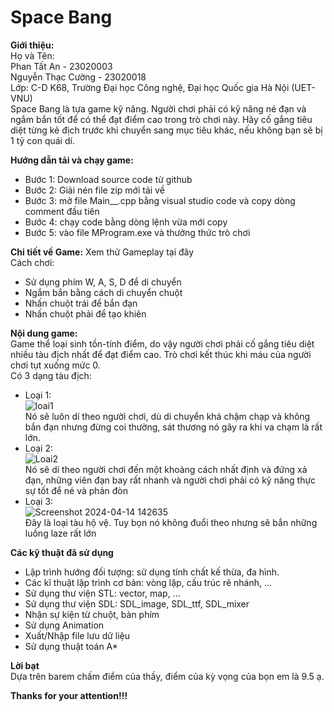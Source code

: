 # Space Bang
**Giới thiệu:**  
Họ và Tên:  
  Phan Tất An - 23020003  
  Nguyễn Thạc Cường - 23020018  
Lớp: C-D K68, Trường Đại học Công nghệ, Đại học Quốc gia Hà Nội (UET-VNU)  
Space Bang là tựa game kỹ năng. Người chơi phải có kỹ năng né đạn và ngắm bắn tốt để có thể đạt điểm cao trong trò chơi này. Hãy cố gắng tiêu diệt từng kẻ địch trước khi chuyển sang mục tiêu khác, nếu không bạn sẽ bị 1 tỷ con quái dí.

**Hướng dẫn tải và chạy game:**  
- Bước 1: Download source code từ github  
- Bước 2: Giải nén file zip mới tải về  
- Bước 3: mở file Main__.cpp bằng visual studio code và copy dòng comment đầu tiên  
- Bước 4: chạy code bằng dòng lệnh vừa mới copy  
- Bước 5: vào file MProgram.exe và thưởng thức trò chơi  

**Chi tiết về Game:**
Xem thử Gameplay tại đây  
Cách chơi:  
- Sử dụng phím W, A, S, D để di chuyển  
- Ngắm bắn bằng cách di chuyển chuột  
- Nhấn chuột trái để bắn đạn  
- Nhấn chuột phải để tạo khiên

**Nội dung game:**   
Game thể loại sinh tồn-tính điểm, do vậy người chơi phải cố gắng tiêu diệt nhiều tàu địch nhất để đạt điểm cao. Trò chơi kết thúc khi máu của người chơi tụt xuống mức 0.  
Có 3 dạng tàu địch:  
- Loại 1:  
![loai1](https://github.com/dnanper/Phanora/assets/144130329/2ba8bf72-733e-4e23-98dc-ff97d7151d45)  
Nó sẽ luôn dí theo người chơi, dù di chuyển khá chậm chạp và không bắn đạn nhưng đừng coi thường, sát thương nó gây ra khi va chạm là rất lớn.  
- Loại 2:  
![Loai2](https://github.com/dnanper/Phanora/assets/144130329/772bf556-8c92-407a-8078-fe463ec46506)  
Nó sẽ dí theo người chơi đến một khoảng cách nhất định và đứng xả đạn, những viên đạn bay rất nhanh và người chơi phải có kỹ năng thực sự tốt để né và phản đòn  
- Loại 3:  
![Screenshot 2024-04-14 142635](https://github.com/dnanper/Phanora/assets/144130329/b1969780-3f69-4c60-a2e0-9251a5499cad)  
Đây là loại tàu hộ vệ. Tuy bọn nó không đuổi theo nhưng sẽ bắn những luồng laze rất lớn

**Các kỹ thuật đã sử dụng**
- Lập trình hướng đối tượng: sử dụng tính chất kế thừa, đa hình.
- Các kĩ thuật lập trình cơ bản: vòng lặp, cấu trúc rẽ nhánh, ...
- Sử dụng thư viện STL: vector, map, ...
- Sử dụng thư viện SDL: SDL_image, SDL_ttf, SDL_mixer
- Nhận sự kiện từ chuột, bàn phím
- Sử dụng Animation
- Xuất/Nhập file lưu dữ liệu
- Sử dụng thuật toán A*

**Lời bạt**  
Dựa trên barem chấm điểm của thầy, điểm của kỳ vọng của bọn em là 9.5 ạ.

**Thanks for your attention!!!**
